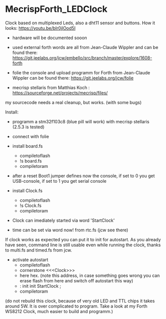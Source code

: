 # MecrispForth_LEDClock
Clock based on multiplexed Leds, also a dht11 sensor and buttons. 
How it looks: https://youtu.be/bIr0jlOod5I

- hardware will be documented sooon

- used external forth words are all from Jean-Claude Wippler and
  can be found there: https://git.jeelabs.org/jcw/embello/src/branch/master/explore/1608-forth
 
- folie the console and upload programm for Forth from Jean-Claude Wippler can be found there: https://git.jeelabs.org/jcw/folie
  
- mecrisp stellaris from Matthias Koch : https://sourceforge.net/projects/mecrisp/files/

my sourcecode needs a real cleanup, but works. (with some bugs)

Install:
- programm a stm32f103c8 (blue pill will work) with mecrisp stellaris (2.5.3 is tested)

- connect with folie

- install board.fs
  + compiletoflash
  + !s board.fs
  + compiletoram

- after a reset Boot1 jumper defines now the console, if set to 0 you get USB-console, if set to 1 you get serial console

- install Clock.fs
  + compiletoflash
  + !s Clock.fs
  + compiletoram
  
- Clock can imediately started via word 'StartClock'
- time can be set via word now! from rtc.fs (jcw see there)

If clock works as expected you can put it to init for autostart. As you already have seen, command line is still usable even while running the clock, thanks to multi.fs and timed.fs from jcw.

- activate autostart
  + compiletoflash
  + cornerstone \<\<\<Clock\>\>\>
  + here hex. (note this address, in case something goes wrong you can erase flash from here and switch off autostart this way)
  + : init init StartClock ;
  + compiletoram
  
(do not rebuild this clock, because of very old LED and TTL chips it takes around 5W. It is over complicated to program. Take a look at my Forth WS8212 Clock, much easier to build and programm.) 
